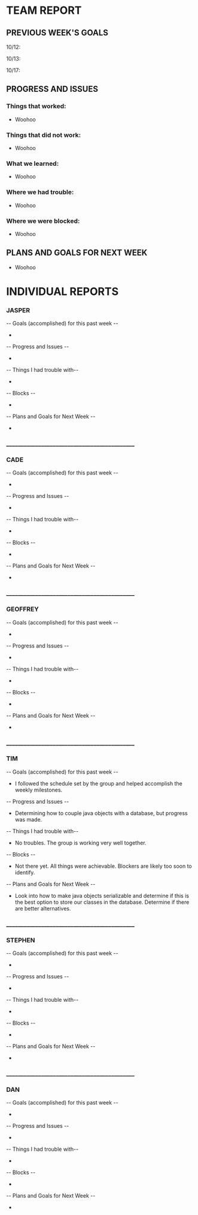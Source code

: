# TEAM REPORT

## PREVIOUS WEEK'S GOALS

10/12:

10/13:

10/17:

## PROGRESS AND ISSUES

### Things that worked:

* Woohoo

### Things that did not work:

* Woohoo

### What we learned:

* Woohoo

### Where we had trouble:

* Woohoo

### Where we were blocked:

* Woohoo

 ## PLANS AND GOALS FOR NEXT WEEK

 * Woohoo

# INDIVIDUAL REPORTS

### JASPER

-- Goals (accomplished) for this past week --

*

-- Progress and Issues --

*

-- Things I had trouble with--

*

-- Blocks --

*

-- Plans and Goals for Next Week --

*

### ____________________________________________

### CADE

-- Goals (accomplished) for this past week --

*

-- Progress and Issues --

*

-- Things I had trouble with--

*

-- Blocks --

*

-- Plans and Goals for Next Week --

*

### ____________________________________________

### GEOFFREY

-- Goals (accomplished) for this past week --

*

-- Progress and Issues --

*

-- Things I had trouble with--

*

-- Blocks --

*

-- Plans and Goals for Next Week --

*

### ____________________________________________

### TIM

-- Goals (accomplished) for this past week --

* I followed the schedule set by the group and helped accomplish the weekly milestones.

-- Progress and Issues --

* Determining how to couple java objects with a database, but progress was made.

-- Things I had trouble with--

* No troubles. The group is working very well together.

-- Blocks --

* Not there yet. All things were achievable. Blockers are likely too soon to identify.

-- Plans and Goals for Next Week --

* Look into how to make java objects serializable and determine if this is the best option to store
our classes in the database. Determine if there are better alternatives.

### ____________________________________________

### STEPHEN

-- Goals (accomplished) for this past week --

*

-- Progress and Issues --

*

-- Things I had trouble with--

*

-- Blocks --

*

-- Plans and Goals for Next Week --

*
### ____________________________________________

### DAN


-- Goals (accomplished) for this past week --

*

-- Progress and Issues --

*

-- Things I had trouble with--

*

-- Blocks --

*

-- Plans and Goals for Next Week --

*